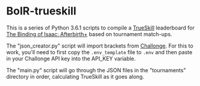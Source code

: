 # BoIR-trueskill

This is a series of Python 3.6.1 scripts to compile a [TrueSkill](http://trueskill.org/) leaderboard for [The Binding of Isaac: Afterbirth+](http://store.steampowered.com/app/250900/The_Binding_of_Isaac_Rebirth/) based on tournament match-ups.

The "json_creator.py" script will import brackets from [Challonge](http://challonge.com/). For this to work, you'll need to first copy the `.env_template` file to `.env` and then paste in your Challonge API key into the API_KEY variable.

The "main.py" script will go through the JSON files in the "tournaments" directory in order, calculating TrueSkill as it goes along.
